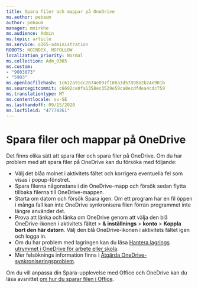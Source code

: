 ```yaml
---
title: Spara filer och mappar på OneDrive
ms.author: pebaum
author: pebaum
manager: mnirkhe
ms.audience: Admin
ms.topic: article
ms.service: o365-administration
ROBOTS: NOINDEX, NOFOLLOW
localization_priority: Normal
ms.collection: Adm_O365
ms.custom:
- "9003073"
- "5903"
ms.openlocfilehash: 1c612a91cc2674e097f108a3d57898e2b24e901b
ms.sourcegitcommit: c6692ce0fa1358ec3529e59ca0ecdfdea4cdc759
ms.translationtype: MT
ms.contentlocale: sv-SE
ms.lasthandoff: 09/15/2020
ms.locfileid: "47774261"
---
```

# <a name="saving-files-and-folders-to-onedrive"></a>Spara filer och mappar på OneDrive

Det finns olika sätt att spara filer och spara filer på OneDrive. Om du har problem med att spara filer på OneDrive kan du försöka med följande:

- Välj det blåa molnet i aktivitets fältet och korrigera eventuella fel som visas i popup-fönstret.
- Spara filerna någonstans i din OneDrive-mapp och försök sedan flytta tillbaka filerna till OneDrive-mappen.
- Starta om datorn och försök Spara igen. Om ett program har en fil öppen i många fall kan inte OneDrive synkronisera filen förrän programmet inte längre använder det.    
- Prova att länka och länka om OneDrive genom att välja den blå OneDrive-ikonen i aktivitets fältet > **& inställnings**  >  **konto**  >  **Koppla bort den här datorn**. Välj den blå OneDrive-ikonen i aktivitets fältet igen och logga in.
- Om du har problem med lagringen kan du läsa [Hantera lagrings utrymmet i OneDrive för arbete eller skola](https://support.microsoft.com/office/manage-your-onedrive-for-work-or-school-storage-31519161-059c-4764-b6f8-f5cd29f7fe68).
- Mer felsöknings information finns i [Åtgärda OneDrive-synkroniseringsproblem](https://docs.microsoft.com/alchemyinsights/fix-onedrive-sync-issues).  

Om du vill anpassa din Spara-upplevelse med Office och OneDrive kan du läsa avsnittet [om hur du sparar filen i Office](https://support.microsoft.com/office/customize-the-save-experience-in-office-786200a7-f5f2-4d26-a3ae-b78c60dd5d3b).
